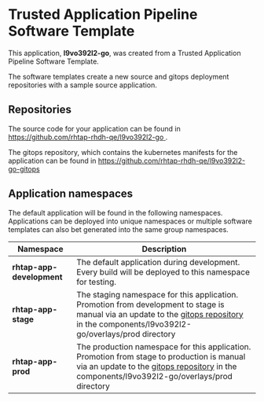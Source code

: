 # Trusted Application Pipeline Software Template

This application, **l9vo392l2-go**, was created from a Trusted Application Pipeline Software Template.

The software templates create a new source and gitops deployment repositories with a sample source application. 

## Repositories

The source code for your application can be found in [https://github.com/rhtap-rhdh-qe/l9vo392l2-go ](https://github.com/rhtap-rhdh-qe/l9vo392l2-go ).
 
The gitops repository, which contains the kubernetes manifests for the application can be found in 
[https://github.com/rhtap-rhdh-qe/l9vo392l2-go-gitops ](https://github.com/rhtap-rhdh-qe/l9vo392l2-go-gitops ) 

## Application namespaces 

The default application will be found in the following namespaces. Applications can be deployed into unique namespaces or multiple software templates can also bet generated into the same group namespaces.  

|  Namespace   |  Description   |  
| -------- | -------- |   
| **rhtap-app-development** | The default application during development. Every build will be deployed to this namespace for testing. | 
| **rhtap-app-stage** | The staging namespace for this application. Promotion from development to stage is manual via an update to the [gitops repository](https://github.com/rhtap-rhdh-qe/l9vo392l2-go-gitops ) in the components/l9vo392l2-go/overlays/prod directory |  
| **rhtap-app-prod** | The production namespace for this application. Promotion from stage to production is manual via an update to the [gitops repository](https://github.com/rhtap-rhdh-qe/l9vo392l2-go-gitops ) in the components/l9vo392l2-go/overlays/prod directory | 